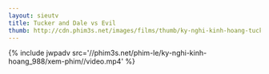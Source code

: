 ```yaml
---
layout: sieutv
title: Tucker and Dale vs Evil
thumb: http://cdn.phim3s.net/images/films/thumb/ky-nghi-kinh-hoang-tucker-and-dale-vs-evil.jpg
---
```

{% include jwpadv src='//phim3s.net/phim-le/ky-nghi-kinh-hoang_988/xem-phim//video.mp4' %}